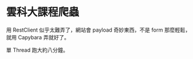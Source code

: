 雲科大課程爬蟲
=============

用 RestClient 似乎太難弄了，網站會 payload 奇妙東西，不是 form 那麼輕鬆，就用 Capybara 弄就好了。

單 Thread 跑大約八分鐘。
